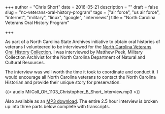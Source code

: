 +++
author = "Chris Short"
date = 2016-05-21
description = ""
draft = false
slug = "nc-veterans-oral-history-program"
tags = ["air force", "us air force", "internet", "military", "linux", "google", "interviews"]
title = "North Carolina Veterans Oral History Program"

+++

As part of a North Carolina State Archives initiative to obtain oral histories of veterans I volunteered to be interviewed for the [North Carolina Veterans Oral History Collection](https://archives.ncdcr.gov/researchers/collections/military-collections/veterans-oral-history-program). I was interviewed by Matthew Peek, Military Collection Archivist for the North Carolina Department of Natural and Cultural Resources.

The interview was well worth the time it took to coordinate and conduct it. I would encourage all North Carolina veterans to contact the North Carolina Historian and provide their unique story for preservation.

{{< audio MilColl_OH_1103_Christopher_B_Short_Interview.mp3 >}}

Also available as an [MP3 download](https://shortcdn.com/chrisshort/MilColl_OH_1103_Christopher_B_Short_Interview.mp3). The entire 2.5 hour interview is broken up into three parts below complete with transcripts.
